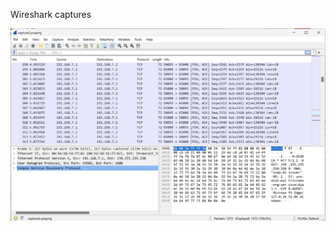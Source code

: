 Wireshark captures



![alt text](https://github.com/kbeeperez/ft-documentation/blob/main/pcaps/wireshark.png)
